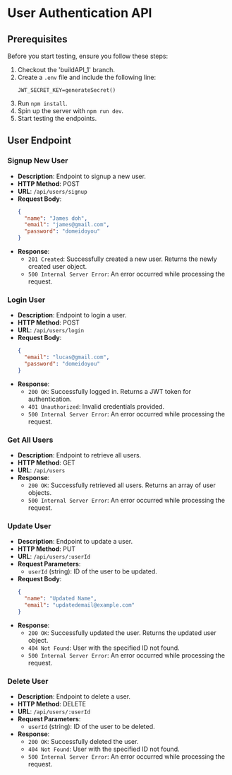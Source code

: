 # User Authentication API

## Prerequisites
Before you start testing, ensure you follow these steps:

1. Checkout the 'buildAPI_1' branch.
2. Create a `.env` file and include the following line:
   ```
   JWT_SECRET_KEY=generateSecret()
   ```
3. Run `npm install`.
4. Spin up the server with `npm run dev`.
5. Start testing the endpoints.

## User Endpoint

### Signup New User

- **Description**: Endpoint to signup a new user.
- **HTTP Method**: POST
- **URL**: `/api/users/signup`
- **Request Body**:
  ```json
  {
    "name": "James doh",
    "email": "james@gmail.com",
    "password": "domeidoyou"
  }
  ```
- **Response**:
  - `201 Created`: Successfully created a new user. Returns the newly created user object.
  - `500 Internal Server Error`: An error occurred while processing the request.

### Login User

- **Description**: Endpoint to login a user.
- **HTTP Method**: POST
- **URL**: `/api/users/login`
- **Request Body**:
  ```json
  {
    "email": "lucas@gmail.com",
    "password": "domeidoyou"
  }
  ```
- **Response**:
  - `200 OK`: Successfully logged in. Returns a JWT token for authentication.
  - `401 Unauthorized`: Invalid credentials provided.
  - `500 Internal Server Error`: An error occurred while processing the request.

### Get All Users

- **Description**: Endpoint to retrieve all users.
- **HTTP Method**: GET
- **URL**: `/api/users`
- **Response**:
  - `200 OK`: Successfully retrieved all users. Returns an array of user objects.
  - `500 Internal Server Error`: An error occurred while processing the request.

### Update User

- **Description**: Endpoint to update a user.
- **HTTP Method**: PUT
- **URL**: `/api/users/:userId`
- **Request Parameters**:
  - `userId` (string): ID of the user to be updated.
- **Request Body**:
  ```json
  {
    "name": "Updated Name",
    "email": "updatedemail@example.com"
  }
  ```
- **Response**:
  - `200 OK`: Successfully updated the user. Returns the updated user object.
  - `404 Not Found`: User with the specified ID not found.
  - `500 Internal Server Error`: An error occurred while processing the request.

### Delete User

- **Description**: Endpoint to delete a user.
- **HTTP Method**: DELETE
- **URL**: `/api/users/:userId`
- **Request Parameters**:
  - `userId` (string): ID of the user to be deleted.
- **Response**:
  - `200 OK`: Successfully deleted the user.
  - `404 Not Found`: User with the specified ID not found.
  - `500 Internal Server Error`: An error occurred while processing the request.
